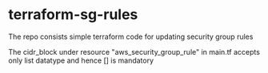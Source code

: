 # terraform-sg-rules
The repo consists simple terraform code for updating security group rules

The cidr_block under resource "aws_security_group_rule" in main.tf accepts only list datatype and hence [] is mandatory 
